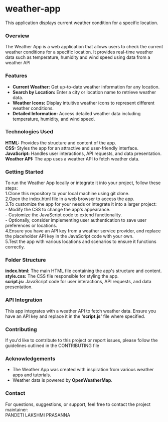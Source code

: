 # weather-app
This application displays current weather condition for a specific location.

### Overview
The Weather App is a web application that allows users to check the current weather conditions for a specific location. It provides real-time weather data such as temperature, humidity and wind speed using data from a weather API

### Features
- **Current Weather:** Get up-to-date weather information for any location.  
- **Search by Location:** Enter a city or location name to retrieve weather data.  
- **Weather Icons:** Display intuitive weather icons to represent different weather conditions.  
- **Detailed Information:** Access detailed weather data including temperature, humidity, and wind speed.  

### Technologies Used  
**HTML:** Provides the structure and content of the app.  
**CSS:** Styles the app for an attractive and user-friendly interface.  
**JavaScript:** Handles user interactions, API requests, and data presentation.  
**Weather API:** The app uses a weather API to fetch weather data.  

### Getting Started
To run the Weather App locally or integrate it into your project, follow these steps:  
1.Clone this repository to your local machine using git clone.  
2.Open the index.html file in a web browser to access the app.  
3.To customize the app for your needs or integrate it into a larger project:  
    - Modify the CSS to change the app's appearance.  
    - Customize the JavaScript code to extend functionality.  
    - Optionally, consider implementing user authentication to save user preferences or locations.  
4.Ensure you have an API key from a weather service provider, and replace the placeholder API key in the JavaScript code with your own.  
5.Test the app with various locations and scenarios to ensure it functions correctly.  

### Folder Structure
**index.html:** The main HTML file containing the app's structure and content.  
**style.css:** The CSS file responsible for styling the app.  
**script.js:** JavaScript code for user interactions, API requests, and data presentation.  

### API Integration
This app integrates with a weather API to fetch weather data. Ensure you have an API key and replace it in the **'script.js'** file where specified.

### Contributing
If you'd like to contribute to this project or report issues, please follow the guidelines outlined in the CONTRIBUTING file

### Acknowledgements
- The Weather App was created with inspiration from various weather apps and tutorials.  
- Weather data is powered by **OpenWeatherMap**.

### Contact
For questions, suggestions, or support, feel free to contact the project maintainer:  
PANDETI LAKSHMI PRASANNA
